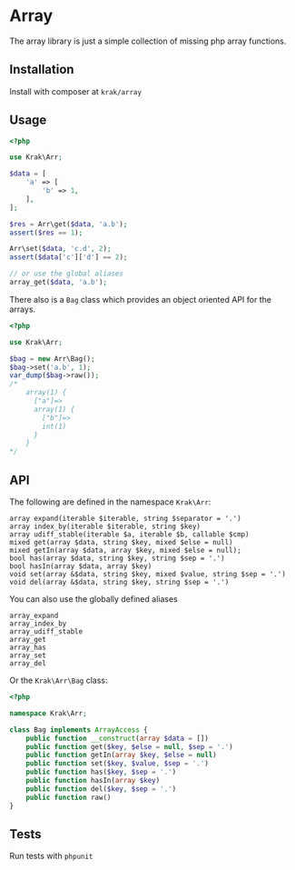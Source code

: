 # Array

The array library is just a simple collection of missing php array functions.

## Installation

Install with composer at `krak/array`

## Usage

```php
<?php

use Krak\Arr;

$data = [
    'a' => [
        'b' => 1,
    ],
];

$res = Arr\get($data, 'a.b');
assert($res == 1);

Arr\set($data, 'c.d', 2);
assert($data['c']['d'] == 2);

// or use the global aliases
array_get($data, 'a.b');
```

There also is a `Bag` class which provides an object oriented API for the arrays.

```php
<?php

use Krak\Arr;

$bag = new Arr\Bag();
$bag->set('a.b', 1);
var_dump($bag->raw());
/*
    array(1) {
      ["a"]=>
      array(1) {
        ["b"]=>
        int(1)
      }
    }
*/
```

## API

The following are defined in the namespace `Krak\Arr`:

    array expand(iterable $iterable, string $separator = '.')
    array index_by(iterable $iterable, string $key)
    array udiff_stable(iterable $a, iterable $b, callable $cmp)
    mixed get(array $data, string $key, mixed $else = null)
    mixed getIn(array $data, array $key, mixed $else = null);
    bool has(array $data, string $key, string $sep = '.')
    bool hasIn(array $data, array $key)
    void set(array &$data, string $key, mixed $value, string $sep = '.')
    void del(array &$data, string $key, string $sep = '.')

You can also use the globally defined aliases

    array_expand
    array_index_by
    array_udiff_stable
    array_get
    array_has
    array_set
    array_del

Or the `Krak\Arr\Bag` class:

```php
<?php

namespace Krak\Arr;

class Bag implements ArrayAccess {
    public function __construct(array $data = [])
    public function get($key, $else = null, $sep = '.')
    public function getIn(array $key, $else = null)
    public function set($key, $value, $sep = '.')
    public function has($key, $sep = '.')
    public function hasIn(array $key)
    public function del($key, $sep = '.')
    public function raw()
}
```

## Tests

Run tests with `phpunit`
